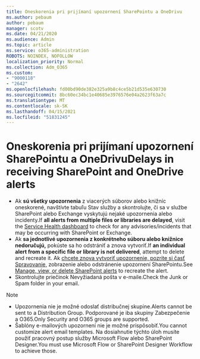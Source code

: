 ```yaml
---
title: Oneskorenia pri prijímaní upozornení SharePointu a OneDrivu
ms.author: pebaum
author: pebaum
manager: scotv
ms.date: 04/21/2020
ms.audience: Admin
ms.topic: article
ms.service: o365-administration
ROBOTS: NOINDEX, NOFOLLOW
localization_priority: Normal
ms.collection: Adm_O365
ms.custom:
- "9000118"
- "2642"
ms.openlocfilehash: fd00bd90de382e325a9b8c4ce5b21d535e630730
ms.sourcegitcommit: 8bc60ec34bc1e40685e3976576e04a2623f63a7c
ms.translationtype: MT
ms.contentlocale: sk-SK
ms.lasthandoff: 04/15/2021
ms.locfileid: "51831245"
---
```

# <a name="delays-in-receiving-sharepoint-and-onedrive-alerts"></a><span data-ttu-id="040a9-102">Oneskorenia pri prijímaní upozornení SharePointu a OneDrivu</span><span class="sxs-lookup"><span data-stu-id="040a9-102">Delays in receiving SharePoint and OneDrive alerts</span></span>

- <span data-ttu-id="040a9-103">Ak **sú všetky upozornenia** z viacerých súborov [](https://portal.office.com/adminportal/home?ref=/servicehealth) alebo knižníc oneskorené, navštívte tabuľu Stav služby a skontrolujte, či sa v službe SharePoint alebo Exchange vyskytujú nejaké upozornenia alebo incidenty.</span><span class="sxs-lookup"><span data-stu-id="040a9-103">If **all alerts from multiple files or libraries are delayed**, visit the [Service Health dashboard](https://portal.office.com/adminportal/home?ref=/servicehealth) to check for any advisories/incidents that may be occurring with SharePoint or Exchange.</span></span>
- <span data-ttu-id="040a9-104">Ak **sa jednotlivé upozornenia z konkrétneho súboru alebo knižnice nedoručujú,** pokúste sa ho odstrániť a znova vytvoriť.</span><span class="sxs-lookup"><span data-stu-id="040a9-104">If **an individual alert from a specific file or library is not delivered**, attempt to delete and recreate it.</span></span> <span data-ttu-id="040a9-105">Ak [chcete znova vytvoriť upozornenie, pozrite si časť Spravovanie,](https://support.microsoft.com/office/99dfb19c-9a90-4a8c-aba1-aa8c8afb0de2) zobrazenie alebo odstránenie upozornení SharePointu.</span><span class="sxs-lookup"><span data-stu-id="040a9-105">See [Manage, view, or delete SharePoint alerts](https://support.microsoft.com/office/99dfb19c-9a90-4a8c-aba1-aa8c8afb0de2) to recreate the alert.</span></span>
- <span data-ttu-id="040a9-106">Skontrolujte priečinok Nevyžiadaná pošta v e-maile.</span><span class="sxs-lookup"><span data-stu-id="040a9-106">Check the Junk or Spam folder in your email.</span></span>

> [!NOTE]
> - <span data-ttu-id="040a9-107">Upozornenia nie je možné odoslať distribučnej skupine.</span><span class="sxs-lookup"><span data-stu-id="040a9-107">Alerts cannot be sent to a Distribution Group.</span></span> <span data-ttu-id="040a9-108">Podporované je iba skupiny Zabezpečenie a O365.</span><span class="sxs-lookup"><span data-stu-id="040a9-108">Only Security and O365 groups are supported.</span></span>
> - <span data-ttu-id="040a9-109">Šablóny e-mailových upozornení nie je možné prispôsobiť.</span><span class="sxs-lookup"><span data-stu-id="040a9-109">You cannot customize alert email templates.</span></span> <span data-ttu-id="040a9-110">Na dosiahnutie týchto úloh musíte použiť pracovný postup služby Microsoft Flow alebo SharePoint Designer.</span><span class="sxs-lookup"><span data-stu-id="040a9-110">You must use Microsoft Flow or SharePoint Designer Workflow to achieve those.</span></span>
